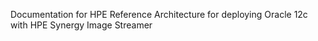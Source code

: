 Documentation for HPE Reference Architecture for deploying Oracle 12c with HPE Synergy Image Streamer

